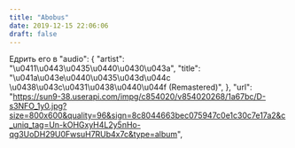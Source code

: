 ```yaml
---
title: "Abobus"
date: 2019-12-15 22:06:06
draft: false
---
```


Едрить его в
      "audio": {
        "artist": "\u0411\u0443\u0435\u0440\u0430\u043a",
        "title": "\u041a\u043e\u0440\u0435\u043d\u044c \u0438\u043c\u0431\u0438\u0440\u044f (Remastered)",
      },
            "url": "https://sun9-38.userapi.com/impg/c854020/v854020268/1a67bc/D-s3NFO_1y0.jpg?size=800x600&quality=96&sign=8c8044663bec075947c0e1c30c7e17a2&c_uniq_tag=Un-kOHGxyH4L2y5nHo-qg3UoDH29U0FwsuH7RUb4x7c&type=album",
